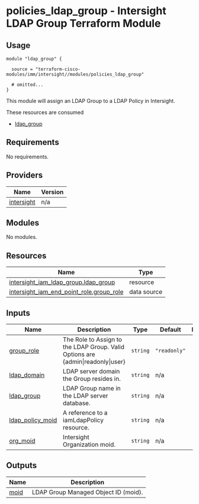 # policies_ldap_group - Intersight LDAP Group Terraform Module

## Usage

```hcl
module "ldap_group" {

  source = "terraform-cisco-modules/imm/intersight//modules/policies_ldap_group"

  # omitted...
}
```

This module will assign an LDAP Group to a LDAP Policy in Intersight.  

These resources are consumed

* [ldap_group](https://registry.terraform.io/providers/CiscoDevNet/intersight/latest/docs/resources/iam_ldap_group)

<!-- BEGINNING OF PRE-COMMIT-TERRAFORM DOCS HOOK -->
## Requirements

No requirements.

## Providers

| Name | Version |
|------|---------|
| <a name="provider_intersight"></a> [intersight](#provider\_intersight) | n/a |

## Modules

No modules.

## Resources

| Name | Type |
|------|------|
| [intersight_iam_ldap_group.ldap_group](https://registry.terraform.io/providers/CiscoDevNet/intersight/latest/docs/resources/iam_ldap_group) | resource |
| [intersight_iam_end_point_role.group_role](https://registry.terraform.io/providers/CiscoDevNet/intersight/latest/docs/data-sources/iam_end_point_role) | data source |

## Inputs

| Name | Description | Type | Default | Required |
|------|-------------|------|---------|:--------:|
| <a name="input_group_role"></a> [group\_role](#input\_group\_role) | The Role to Assign to the LDAP Group.  Valid Options are {admin\|readonly\|user} | `string` | `"readonly"` | no |
| <a name="input_ldap_domain"></a> [ldap\_domain](#input\_ldap\_domain) | LDAP server domain the Group resides in. | `string` | n/a | yes |
| <a name="input_ldap_group"></a> [ldap\_group](#input\_ldap\_group) | LDAP Group name in the LDAP server database. | `string` | n/a | yes |
| <a name="input_ldap_policy_moid"></a> [ldap\_policy\_moid](#input\_ldap\_policy\_moid) | A reference to a iamLdapPolicy resource. | `string` | n/a | yes |
| <a name="input_org_moid"></a> [org\_moid](#input\_org\_moid) | Intersight Organization moid. | `string` | n/a | yes |

## Outputs

| Name | Description |
|------|-------------|
| <a name="output_moid"></a> [moid](#output\_moid) | LDAP Group Managed Object ID (moid). |
<!-- END OF PRE-COMMIT-TERRAFORM DOCS HOOK -->
